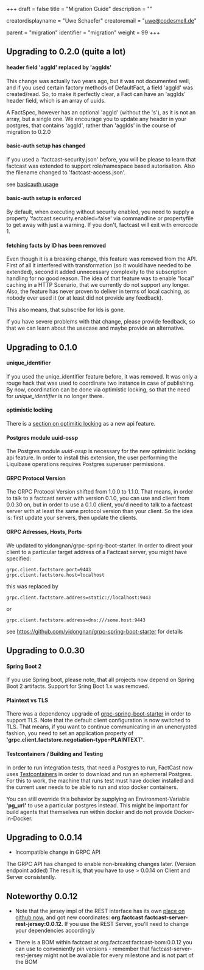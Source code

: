 +++
draft = false
title = "Migration Guide"
description = ""

creatordisplayname = "Uwe Schaefer"
creatoremail = "uwe@codesmell.de"


parent = "migration"
identifier = "migration"
weight = 99
+++

## Upgrading to 0.2.0 (quite a lot)


#### header field 'aggId' replaced by 'aggIds'

This change was actually two years ago, but it was not documented well, and if you used certain factory methods of DefaultFact, a field 'aggId' was created/read.
So, to make it perfectly clear, a Fact can have an 'aggIds' header field, which is an array of uuids.

A FactSpec, however has an optional 'aggId' (without the 's'), as it is not an array, but a single one.
We encourage you to update any header in your postgres, that contains 'aggId', rather than 'aggIds' in the course of migration to 0.2.0

#### basic-auth setup has changed

If you used a 'factcast-security.json' before, you will be please to learn that factcast was extended to support role/namespace based autorisation. Also the filename changed to 'factcast-access.json'.

see [basicauth usage](/setup/examples/grpc-config-basicauth)

#### basic-auth setup is enforced

By default, when executing without security enabled, you need to supply a property
'factcast.security.enabled=false' via commandline or propertyfile to get away with just a warning. If you don't, factcast will exit with errorcode 1.

#### fetching facts by ID has been removed

Even though it is a breaking change, this feature was removed from the API. First of all it interfered with transformation (so it would have needed to be extended), second it added unnecessary complexity to the subscription handling for no good reason.
The idea of that feature was to enable "local" caching in a HTTP Scenario, that we currently do not support any longer.
Also, the feature has never proven to deliver in terms of local caching, as nobody ever used it (or at least did not provide any feedback).

This also means, that subscribe for Ids is gone.

If you have severe problems with that change, please provide feedback, so that we can learn about the usecase and maybe provide an alternative.

## Upgrading to 0.1.0

#### unique_identifier

If you used the uniqe_identifier feature before, it was removed. It was only a rouge hack that was used to coordinate two instance in case of publishing. By now, coordination can be done via optimistic locking, so that the need for *unique_identifier* is no longer there.

#### optimistic locking

There is a [section on optimitic locking](/usage/java/optimistic_locking/) as a new api feature.

#### Postgres module uuid-ossp 

The Postgres module *uuid-ossp* is necessary for the new optimistic locking api feature. In order to install this
extension, the user performing the Liquibase operations requires Postgres superuser permissions. 

#### GRPC Protocol Version

The GRPC Protocol Version shifted from 1.0.0 to 1.1.0. That means, in order to talk to a factcast server with version 0.1.0, you can use and client from 0.0.30 on, but in order to use a 0.1.0 client, you'd need to talk to a factcast server with at least the same protocol version than your client.
So the idea is: first update your servers, then update the clients. 

#### GRPC Adresses, Hosts, Ports

We updated to yidongnan/grpc-spring-boot-starter. In order to direct your client to a particular target address of a Factcast server, you might have specified:

```
grpc.client.factstore.port=9443
grpc.client.factstore.host=localhost
```

this was replaced by

```
grpc.client.factstore.address=static://localhost:9443
```

or

```
grpc.client.factstore.address=dns:///some.host:9443
```

see https://github.com/yidongnan/grpc-spring-boot-starter for details


## Upgrading to 0.0.30

#### Spring Boot 2

If you use Spring boot, please note, that all projects now depend on Spring Boot 2 artifacts. 
Support for Sring Boot 1.x was removed. 

#### Plaintext vs TLS

There was a dependency upgrade of [grpc-spring-boot-starter](https://github.com/yidongnan/grpc-spring-boot-starter) in order to support TLS. Note that the default client configuration is now switched to TLS. That means, if you want to continue communicating in an unencrypted fashion, you need to set an application property of **'grpc.client.factstore.negotiation-type=PLAINTEXT'**. 

#### Testcontainers / Building and Testing

In order to run integration tests, that need a Postgres to run, FactCast now uses [Testcontainers](https://www.testcontainers.org/usage/database_containers.html) in order to download and run an ephemeral Postgres.
For this to work, the machine that runs test must have docker installed and the current user needs to be able to run and stop docker containers.

You can still override this behavior by supplying an Environment-Variable **'pg_url'** to use a particular postgres instead. This might be important for build agents that themselves run within docker and do not provide Docker-in-Docker. 


## Upgrading to 0.0.14

* Incompatible change in GRPC API

The GRPC API has changed to enable non-breaking changes later. (Version endpoint added)
The result is, that you have to use > 0.0.14 on Client and Server consistently.

## Noteworthy 0.0.12

* Note that the jersey impl of the REST interface has its own <a href="https://github.com/Mercateo/factcast-rest-jersey">place on github now.</a> and got new coordinates: **org.factcast:factcast-server-rest-jersey:0.0.12.** If you use the REST Server, you'll need to change your dependencies accordingly

* There is a BOM within factcast at org.factcast:factcast-bom:0.0.12 you can use to conveniently pin versions - remember that factcast-server-rest-jersey might not be available for every milestone and is not part of the BOM








